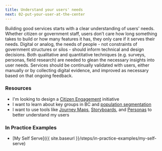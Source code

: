 ```yaml
---
title: Understand your users' needs
next: 02-put-your-user-at-the-center
---
```


Building good services starts with a clear understanding of users' needs. Whether citizen or government staff, users don’t care how long something takes to build or how many features it has, they only care if it serves their needs. Digital or analog, the needs of people - not constraints of government structures or silos - should inform technical and design decisions. Both qualitative and quantitative techniques (e.g. surveys, personas, field research) are needed to glean the necessary insights into user needs. Services should be continually validated with users, either manually or by collecting digital evidence, and improved as necessary based on that ongoing feedback.

### Resources

* I'm looking to design a [Citizen Engagement](http://www2.gov.bc.ca/assets/gov/about-gov-bc-ca/citizen-centric/ux-toolbox-better-web-for-citizens/citizen-engagement-social-media/citizen_engagement_planning_handbook.pdf) initiative
* I want to learn about key groups in BC and [population segmentation](http://segmentation-guide.pathfinder.bcgov/)
* I want to use tools like [Journey Maps](http://www2.gov.bc.ca/gov/content/about-gov-bc-ca/citizen-centric/ux-toolbox/design-research/deliverables-and-communicating-your-research/journey-maps), [Storyboards](http://www2.gov.bc.ca/gov/content/about-gov-bc-ca/citizen-centric/ux-toolbox/design-research/deliverables-and-communicating-your-research/storyboards), and [Personas](http://www2.gov.bc.ca/gov/content/about-gov-bc-ca/citizen-centric/ux-toolbox/design-research/deliverables-and-communicating-your-research/personas) to better understand my users

### In Practice Examples

* [My Self Serve]({{ site.baseurl }}/steps/in-practice-examples/my-self-serve)
